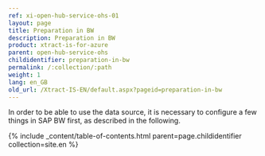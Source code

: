 ```yaml
---
ref: xi-open-hub-service-ohs-01
layout: page
title: Preparation in BW
description: Preparation in BW
product: xtract-is-for-azure
parent: open-hub-service-ohs
childidentifier: preparation-in-bw
permalink: /:collection/:path
weight: 1
lang: en_GB
old_url: /Xtract-IS-EN/default.aspx?pageid=preparation-in-bw
---
```


In order to be able to use the data source, it is necessary to configure a few things in SAP BW first, as described in the following.

{% include _content/table-of-contents.html parent=page.childidentifier collection=site.en %}